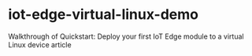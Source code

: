 # iot-edge-virtual-linux-demo
Walkthrough of Quickstart: Deploy your first IoT Edge module to a virtual Linux device article
